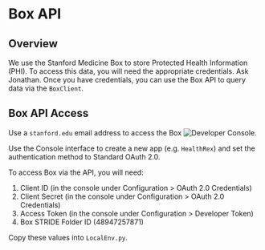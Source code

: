 # Box API

## Overview

We use the Stanford Medicine Box to store Protected Health Information (PHI).
To access this data, you will need the appropriate credentials. Ask Jonathan.
Once you have credentials, you can use the Box API to query data via the
`BoxClient`.

## Box API Access

Use a `stanford.edu` email address to access the Box
![Developer Console](https://stanfordmedicine.app.box.com/developers/console/).

Use the Console interface to create a new app (e.g. `HealthRex`) and set the
authentication method to Standard OAuth 2.0.

To access Box via the API, you will need:
1. Client ID (in the console under Configuration > OAuth 2.0 Credentials)
2. Client Secret (in the console under Configuration > OAuth 2.0 Credentials)
3. Access Token (in the console under Configuration > Developer Token)
4. Box STRIDE Folder ID (48947257871)

Copy these values into `LocalEnv.py`.
